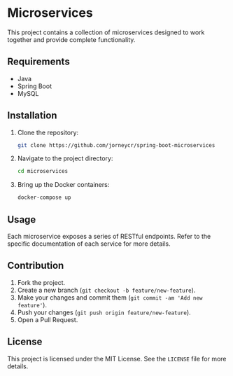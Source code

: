 # Microservices

This project contains a collection of microservices designed to work together and provide complete functionality.

## Requirements

- Java
- Spring Boot
- MySQL

## Installation

1. Clone the repository:
    ```bash
    git clone https://github.com/jorneycr/spring-boot-microservices
    ```
2. Navigate to the project directory:
    ```bash
    cd microservices
    ```
3. Bring up the Docker containers:
    ```bash
    docker-compose up
    ```

## Usage

Each microservice exposes a series of RESTful endpoints. Refer to the specific documentation of each service for more details.

## Contribution

1. Fork the project.
2. Create a new branch (`git checkout -b feature/new-feature`).
3. Make your changes and commit them (`git commit -am 'Add new feature'`).
4. Push your changes (`git push origin feature/new-feature`).
5. Open a Pull Request.

## License

This project is licensed under the MIT License. See the `LICENSE` file for more details.